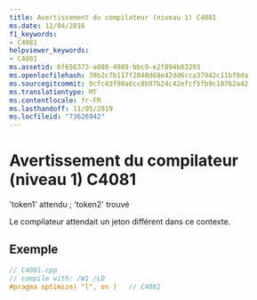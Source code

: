 ```yaml
---
title: Avertissement du compilateur (niveau 1) C4081
ms.date: 11/04/2016
f1_keywords:
- C4081
helpviewer_keywords:
- C4081
ms.assetid: 6f656373-a080-4989-bbc9-e2f894b03293
ms.openlocfilehash: 39b2c7b117f2040d68e42dd6cca37942c11bf0da
ms.sourcegitcommit: 0cfc43f90a6cc8b97b24c42efcf5fb9c18762a42
ms.translationtype: MT
ms.contentlocale: fr-FR
ms.lasthandoff: 11/05/2019
ms.locfileid: "73626942"
---
```

# <a name="compiler-warning-level-1-c4081"></a>Avertissement du compilateur (niveau 1) C4081

'token1' attendu ; 'token2' trouvé

Le compilateur attendait un jeton différent dans ce contexte.

## <a name="example"></a>Exemple

```cpp
// C4081.cpp
// compile with: /W1 /LD
#pragma optimize) "l", on )   // C4081
```